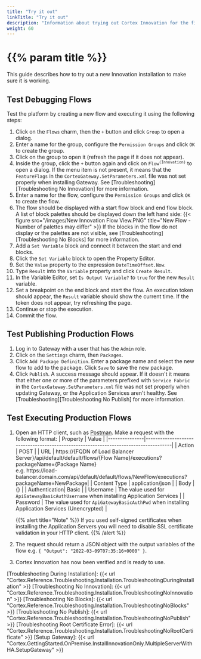 ```yaml
---
title: "Try it out"
linkTitle: "Try it out"
description: "Information about trying out Cortex Innovation for the first time."
weight: 60
---
```


# {{% param title %}}

This guide describes how to try out a new Innovation installation to make sure it is working.

## Test Debugging Flows

Test the platform by creating a new flow and executing it using the following steps:

1. Click on the `Flows` charm, then the `+` button and click `Group` to open a dialog.
1. Enter a name for the group, configure the `Permission Groups` and click `OK` to create the group.
1. Click on the group to open it (refresh the page if it does not appear).
1. Inside the group, click the `+` button again and click on <code>Flow<sup>(Innovation)</sup></code> to open a dialog. If the menu item is not present, it means that the `FeatureFlags` in the `CortexGateway.SetParameters.xml` file was not set properly when installing Gateway. See [Troubleshooting][Troubleshooting No Innovation] for more information.
1. Enter a name for the flow, configure the `Permission Groups` and click `OK` to create the flow.
1. The flow should be displayed with a start flow block and end flow block. A list of block palettes should be displayed down the left hand side:
    {{< figure src="/images/New Innovation Flow View.PNG" title="New Flow - Number of palettes may differ" >}}
    If the blocks in the flow do not display or the palettes are not visible, see [Troubleshooting][Troubleshooting No Blocks] for more information.
1. Add a `Set Variable` block and connect it between the start and end blocks.
1. Click the `Set Variable` block to open the Property Editor.
1. Set the `Value` property to the expression `DateTimeOffset.Now`.
1. Type `Result` into the `Variable` property and click `Create Result`.
1. In the Variable Editor, set `Is Output Variable?` to `true` for the new `Result` variable.
1. Set a breakpoint on the end block and start the flow. An execution token should appear, the `Result` variable should show the current time. If the token does not appear, try refreshing the page.
1. Continue or stop the execution.
1. Commit the flow.

## Test Publishing Production Flows

1. Log in to Gateway with a user that has the `Admin` role.
1. Click on the `Settings` charm, then `Packages`.
1. Click `Add Package Definition`. Enter a package name and select the new flow to add to the package. Click `Save` to save the new package.
1. Click `Publish`. A success message should appear. If it doesn't it means that either one or more of the parameters prefixed with `Service Fabric` in the `CortexGateway.SetParameters.xml` file was not set properly when updating Gateway, or the Application Services aren't healthy. See [Troubleshooting][Troubleshooting No Publish] for more information.

## Test Executing Production Flows

1. Open an HTTP client, such as [Postman](https://www.postman.com/downloads/). Make a request with the following format:
    | Property      | Value                                                                               |
    |---------------|-------------------------------------------------------------------------------------|
    | Action        | POST                                                                                |
    | URL           | https://{FQDN of Load Balancer Server}/api/default/default/flows/{Flow Name}/executions?packageName={Package Name}<br />e.g. https://load-balancer&#46;domain&#46;com/api/default/default/flows/NewFlow/executions?packageName=NewPackage|
    | Content Type  | application/json                                                                    |
    | Body          | {}                                                                                  |
    | Authentication| Basic                                                                               |
    | Username      | The value used for `ApiGatewayBasicAuthUsername` when installing Application Services              |
    | Password      | The value used for `ApiGatewayBasicAuthPwd` when installing Application Services (Unencrypted) |

    {{% alert title="Note" %}} If you used self-signed certificates when installing the Application Servers you will need to disable SSL certificate validation in your HTTP client. {{% /alert %}}

1. The request should return a JSON object with the output variables of the flow e.g. `{ "Output": "2022-03-09T07:35:16+0000" }`.
1. Cortex Innovation has now been verified and is ready to use.

[Troubleshooting During Installation]: {{< url "Cortex.Reference.Troubleshooting.Installation.TroubleshootingDuringInstallation" >}}
[Troubleshooting No Innovation]: {{< url "Cortex.Reference.Troubleshooting.Installation.TroubleshootingNoInnovation" >}}
[Troubleshooting No Blocks]: {{< url "Cortex.Reference.Troubleshooting.Installation.TroubleshootingNoBlocks" >}}
[Troubleshooting No Publish]: {{< url "Cortex.Reference.Troubleshooting.Installation.TroubleshootingNoPublish" >}}
[Troubleshooting Root Certificate Error]: {{< url "Cortex.Reference.Troubleshooting.Installation.TroubleshootingNoRootCertificate" >}}
[Setup Gateway]: {{< url "Cortex.GettingStarted.OnPremise.InstallInnovationOnly.MultipleServerWithHA.SetupGateway" >}}
